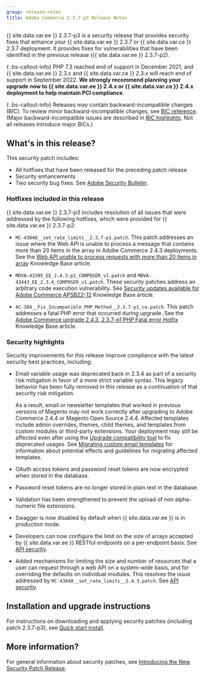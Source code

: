 ```yaml
---
group: release-notes
title: Adobe Commerce 2.3.7-p3 Release Notes
---
```


{{ site.data.var.ee }} 2.3.7-p3 is a security release that provides security fixes that enhance your {{ site.data.var.ee }} 2.3.7 or {{ site.data.var.ce }} 2.3.7 deployment. It provides fixes for vulnerabilities that have been identified in the previous release ({{ site.data.var.ee }} 2.3.7-p2).

{:.bs-callout-info}
PHP 7.3 reached end of support in December 2021, and {{ site.data.var.ee }} 2.3.x and {{ site.data.var.ce }} 2.3.x will reach end of support in September 2022. **We strongly recommend planning your upgrade now to {{ site.data.var.ee }} 2.4.x or {{ site.data.var.ce }} 2.4.x deployment to help maintain PCI compliance**.

{:.bs-callout-info}
Releases may contain backward-incompatible changes (BIC). To review minor backward-incompatible changes, see [BIC reference]({{page.baseurl}}/release-notes/backward-incompatible-changes/reference.html). (Major backward-incompatible issues are described in [BIC highlights]({{page.baseurl}}/release-notes/backward-incompatible-changes/index.html). Not all releases introduce major BICs.)

## What's in this release?

This security patch includes:

*  All hotfixes that have been released for the preceding patch release
*  Security enhancements
*  Two security bug fixes. See [Adobe Security Bulletin](https://helpx.adobe.com/security/products/magento/apsb21-86.html).

### Hotfixes included in this release

{{ site.data.var.ee }} 2.3.7-p3 includes resolution of all issues that were addressed by the following hotfixes, which were provided for {{ site.data.var.ee }} 2.3.7-p2:

*  `MC-43048__set_rate_limits__2.3.7-p1.patch`. This patch addresses an issue where the Web API is unable to process a message that contains more than 20 items in the array in Adobe Commerce 2.4.3 deployments. See the [Web API unable to process requests with more than 20 items in array](https://support.magento.com/hc/en-us/articles/4406893342093-Web-API-unable-to-process-requests-with-more-than-20-items-in-array) Knowledge Base article.

*  `MDVA-43395_EE_2.4.3-p1_COMPOSER_v1.patch` and `MDVA-43443_EE_2.3.4_COMPOSER_v1.patch`. These security patches address an arbitrary code execution vulnerability. See [Security updates available for Adobe Commerce APSB22-12](https://support.magento.com/hc/en-us/articles/4426353041293-Security-updates-available-for-Adobe-Commerce-APSB22-12) Knowledge Base article.

* `AC-384__Fix_Incompatible_PHP_Method__2.3.7-p1_ce.patch`. This patch addresses a fatal PHP error that occurred during upgrade. See the [Adobe Commerce upgrade 2.4.3, 2.3.7-p1 PHP Fatal error Hotfix](https://support.magento.com/hc/en-us/articles/4408021533069-Adobe-Commerce-upgrade-2-4-3-2-3-7-p1-PHP-Fatal-error-Hotfix) Knowledge Base article. 

### Security highlights

Security improvements for this release improve compliance with the latest security best practices, including:

*  Email variable usage was deprecated back in 2.3.4 as part of a security risk mitigation in favor of a more strict variable syntax. This legacy behavior has been fully removed in this release as a continuation of that security risk mitigation.

   As a result, email or newsletter templates that worked in previous versions of Magento may not work correctly after upgrading to Adobe Commerce 2.4.4 or Magento Open Source 2.4.4. Affected templates include admin overrides, themes, child themes, and templates from custom modules or third-party extensions. Your deployment may still be affected even after using the [Upgrade compatibility tool](https://experienceleague.adobe.com/docs/commerce-operations/upgrade-guide/upgrade-compatibility-tool/overview.html?lang=en) to fix deprecated usages. See [Migrating custom email templates]({{page.baseurl}}/frontend-dev-guide/templates/template-email-migration.html) for information about potential effects and guidelines for migrating affected templates.

*  OAuth access tokens and password reset tokens are now encrypted when stored in the database. <!--- AC-520 1323-->

*  Password reset tokens are no longer stored in plain text in the database.

*  Validation has been strengthened to prevent the upload of non alpha-numeric file extensions. <!--- AC-479-->

*  Swagger is now disabled by default when {{ site.data.var.ee }} is in production mode. <!--- AC-1450-->

*  Developers can now configure the limit on the size of arrays accepted by {{ site.data.var.ee }} RESTful endpoints on a per-endpoint basis. See [API security](https://devdocs.magento.com/guides/v2.4/get-started/api-security.html). <!--- AC-465-->

*  Added mechanisms for limiting the size and number of resources that a user can request through a web API on a system-wide basis, and for overriding the defaults on individual modules. This resolves the issue addressed by `MC-43048__set_rate_limits__2.4.3.patch`. See [API security](https://devdocs.magento.com/guides/v2.4/get-started/api-security.html). <!--- AC-1120-->

## Installation and upgrade instructions

For instructions on downloading and applying security patches (including patch 2.3.7-p3), see [Quick start install]({{site.baseurl}}/guides/v2.4/install-gde/composer.html).

## More information?

For general information about security patches, see [Introducing the New Security Patch Release](https://community.magento.com/t5/Magento-DevBlog/Introducing-the-New-Security-Patch-Release/ba-p/141287).
